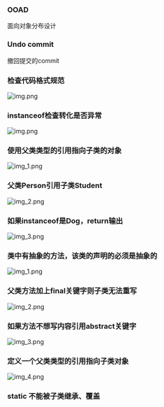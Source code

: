 ### OOAD 
面向对象分布设计
### Undo commit
撤回提交的commit
### 检查代码格式规范
![img.png](oop%2Fimg.png)   
### instanceof检查转化是否异常
![img.png](img.png)
### 使用父类类型的引用指向子类的对象
![img_1.png](oop%2Fimg_1.png)
### 父类Person引用子类Student
![img_2.png](oop%2Fimg_2.png)
### 如果instanceof是Dog，return输出
![img_3.png](oop%2Fimg_3.png)
### 类中有抽象的方法，该类的声明的必须是抽象的
![img_1.png](img_1.png)
### 父类方法加上final关键字则子类无法重写
![img_2.png](img_2.png)
### 如果方法不想写内容引用abstract关键字
![img_3.png](img_3.png)
### 定义一个父类类型的引用指向子类对象
![img_4.png](img_4.png)
### static 不能被子类继承、覆盖